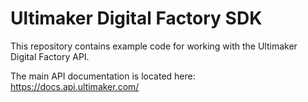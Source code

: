 # Ultimaker Digital Factory SDK

This repository contains example code for working with the Ultimaker Digital Factory API.

The main API documentation is located here: https://docs.api.ultimaker.com/
